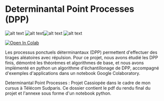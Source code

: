 # Determinantal Point Processes (DPP)

![alt text](https://i.ibb.co/svvCSf4/image.png) ![alt text](https://i.ibb.co/wC6XJdT/image.png)![alt text](https://i.ibb.co/mTZQPpz/image.png) ![alt text](https://i.ibb.co/D4kCxxm/image.png)

[![Open In Colab](https://colab.research.google.com/assets/colab-badge.svg)](https://colab.research.google.com/github/giganttheo/DPP/blob/master/DPP_Notebook.ipynb)

Les processus ponctuels déterminantaux (DPP) permettent d'effectuer des tirages aléatoires avec répulsion.
Pour ce projet, nous avons étudié les DPP finis, démontré les théorèmes et algorithmes de base, et nous avons implémenté en python un algorithme d'échantillonage de DPP, accompagné d'exemples d'applications dans un notebook Google Colaboratory.



Determinantal Point Processes : Projet Cassiopée dans le cadre de mon cursus à Télécom Sudparis.
Ce dossier contient le pdf du rendu final du projet et l'annexe sous forme d'un notebook python.
